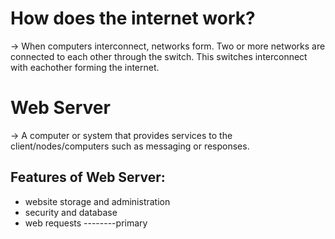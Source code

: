 # How does the internet work?
-> When computers interconnect, networks form. Two or more networks are connected to each other through the switch. This switches interconnect with eachother forming the internet.

# Web Server
-> A computer or system that provides services to the client/nodes/computers such as messaging or responses.
## Features of Web Server:
* website storage and administration
* security and database
* web requests        --------primary
